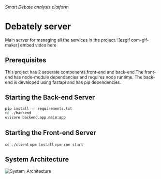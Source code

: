 *Smart Debate analysis platform*
# Debately server

Main server for managing all the services in the project.
![ezgif com-gif-maker] embed video here


## Prerequisites
This project has 2 seperate components,front-end and back-end.The front-end has node-module dependancies and requires node runtime.
The back-end is developed using fastapi and has pip dependencies.


## Starting the Back-end Server
 ```sh 
 pip install -r requirements.txt
 cd ./backend
 uvicorn backend.app.main:app 
 ```
 
## Starting the Front-end Server
``` cd ./client ```
``` npm install ```
``` npm run start ```


## System Architecture

![System_Architecture](https://basicwebchatapp.s3.ap-south-1.amazonaws.com/DEbate+Session.png)
